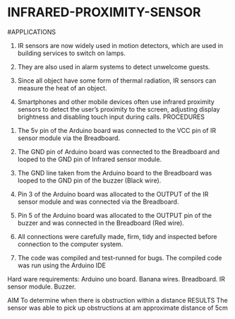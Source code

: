 # INFRARED-PROXIMITY-SENSOR
#APPLICATIONS

1. IR sensors are now widely used in motion detectors, which are used in building services to switch on lamps.

2. They are also used in alarm systems to detect unwelcome guests.

3. Since all object have some form of thermal radiation, IR sensors can measure the heat of an object.

4. Smartphones and other mobile devices often use infrared proximity sensors to detect the user’s proximity to the screen, adjusting display brightness and disabling touch input during calls.
PROCEDURES
1) The 5v pin of the Arduino board was connected to the VCC pin of IR sensor module via the Breadboard.

2) The GND pin of Arduino board was connected to the Breadboard and looped to the GND pin of Infrared sensor module.

3) The GND line taken from the Arduino board to the Breadboard was looped to the GND pin of the buzzer (Black wire).

4) Pin 3 of the Arduino board was allocated to the OUTPUT of the IR sensor module and was connected via the Breadboard.

5) Pin 5 of the Arduino board was allocated to the OUTPUT pin of the buzzer and was connected in the Breadboard (Red wire).

6) All connections were carefully made, firm, tidy and inspected before connection to the computer system.

7) The code was compiled and test-runned for bugs.
The compiled code was run using the Arduino IDE 


Hard ware requirements:
Arduino uno board.
Banana wires.
Breadboard.
IR sensor module.
Buzzer.

AIM
    To determine when there is obstruction within a distance
    RESULTS
     The sensor was able to pick up obstructions at am approximate distance of 5cm
